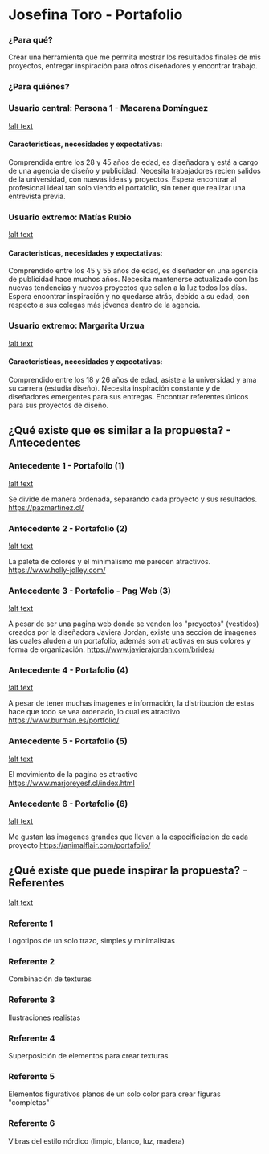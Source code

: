 # Josefina Toro - Portafolio
### ¿Para qué?
Crear una herramienta que me permita mostrar los resultados finales de mis proyectos, entregar inspiración para otros diseñadores y encontrar trabajo.

### ¿Para quiénes?
### Usuario central: Persona 1 - Macarena Domínguez
[!alt text](/IMAGENES/img1.jpeg)

#### Caracteristicas, necesidades y expectativas:
Comprendida entre los 28 y 45 años de edad, es diseñadora y está a cargo de una agencia de diseño y publicidad. Necesita trabajadores recien salidos de la universidad, con nuevas ideas y proyectos. Espera encontrar al profesional ideal tan solo viendo el portafolio, sin tener que realizar una entrevista previa.

### Usuario extremo: Matías Rubio
[!alt text](/IMAGENES/img2.jpeg)

#### Caracteristicas, necesidades y expectativas:
Comprendido entre los 45 y 55 años de edad, es diseñador en una agencia de publicidad hace muchos años. Necesita mantenerse actualizado con las nuevas tendencias y nuevos proyectos que salen a la luz todos los días. Espera encontrar inspiración y no quedarse atrás, debido a su edad, con respecto a sus colegas más jóvenes dentro de la agencia.

### Usuario extremo: Margarita Urzua
[!alt text](/IMAGENES/img3.jpeg)

#### Caracteristicas, necesidades y expectativas:
Comprendido entre los 18 y 26 años de edad, asiste a la universidad y ama su carrera (estudia diseño). Necesita inspiración constante y de diseñadores emergentes para sus entregas. Encontrar referentes únicos para sus proyectos de diseño.

## ¿Qué existe que es similar a la propuesta? - Antecedentes
### Antecedente 1 - Portafolio (1)
[!alt text](/IMAGENES/imgp1.jpeg)

Se divide de manera ordenada, separando cada proyecto y sus resultados.
https://pazmartinez.cl/

### Antecedente 2 - Portafolio (2)
[!alt text](/IMAGENES/imgp2.jpeg)

La paleta de colores y el minimalismo me parecen atractivos.
https://www.holly-jolley.com/

### Antecedente 3 - Portafolio - Pag Web (3)
[!alt text](/IMAGENES/imgp3.jpeg)

A pesar de ser una pagina web donde se venden los "proyectos" (vestidos) creados por la diseñadora Javiera Jordan, existe una sección de imagenes las cuales aluden a un portafolio, además son atractivas en sus colores y forma de organización. 
https://www.javierajordan.com/brides/

### Antecedente 4 - Portafolio (4)
[!alt text](/IMAGENES/imgp4.jpeg)

A pesar de tener muchas imagenes e información, la distribución de estas hace que todo se vea ordenado, lo cual es atractivo
https://www.burman.es/portfolio/

### Antecedente 5 - Portafolio (5)
[!alt text](/IMAGENES/imgp5.jpeg)

El movimiento de la pagina es atractivo
https://www.marjoreyesf.cl/index.html

### Antecedente 6 - Portafolio (6)
[!alt text](/IMAGENES/imgp6.jpeg)

Me gustan las imagenes grandes que llevan a la especificiacion de cada proyecto
https://animalflair.com/portafolio/

## ¿Qué existe que puede inspirar la propuesta? - Referentes
[!alt text](/IMAGENES/imgref.jpeg)

### Referente 1 
Logotipos de un solo trazo, simples y minimalistas

### Referente 2
Combinación de texturas

### Referente 3
Ilustraciones realistas

### Referente 4
Superposición de elementos para crear texturas

### Referente 5
Elementos figurativos planos de un solo color para crear figuras "completas"

### Referente 6
Vibras del estilo nórdico (limpio, blanco, luz, madera)